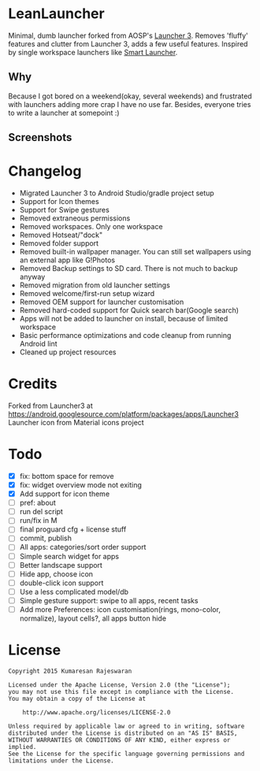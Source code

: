 LeanLauncher
============

Minimal, dumb launcher forked from AOSP's [Launcher 3](https://android.googlesource.com/platform/packages/apps/Launcher3/). Removes 'fluffy' features and clutter from Launcher 3, adds a few useful features.
Inspired by single workspace launchers like [Smart Launcher](https://play.google.com/store/apps/details?id=ginlemon.flowerfree).

Why
---
Because I got bored on a weekend(okay, several weekends) and frustrated with launchers adding more crap I have no use far. Besides, everyone tries to write a launcher at somepoint :)

Screenshots
-----------

Changelog
=========

* Migrated Launcher 3 to Android Studio/gradle project setup
* Support for Icon themes
* Support for Swipe gestures
* Removed extraneous permissions
* Removed workspaces. Only one workspace
* Removed Hotseat/"dock"
* Removed folder support
* Removed built-in wallpaper manager. You can still set wallpapers using an external app like G!Photos 
* Removed Backup settings to SD card. There is not much to backup anyway
* Removed migration from old launcher settings
* Removed welcome/first-run setup wizard
* Removed OEM support for launcher customisation
* Removed hard-coded support for Quick search bar(Google search)
* Apps will not be added to launcher on install, because of limited workspace
* Basic performance optimizations and code cleanup from running Android lint
* Cleaned up project resources

Credits
=======

Forked from Launcher3 at https://android.googlesource.com/platform/packages/apps/Launcher3
Launcher icon from Material icons project

Todo
====

- [x] fix: bottom space for remove 
- [x] fix: widget overview mode not exiting
- [x] Add support for icon theme
- [ ] pref: about 
- [ ] run del script
- [ ] run/fix in M
- [ ] final proguard cfg + license stuff
- [ ] commit, publish
- [ ] All apps: categories/sort order support
- [ ] Simple search widget for apps
- [ ] Better landscape support
- [ ] Hide app, choose icon
- [ ] double-click icon support
- [ ] Use a less complicated model/db
- [ ] Simple gesture support: swipe to all apps, recent tasks
- [ ] Add more Preferences: icon customisation(rings, mono-color, normalize), layout cells?, all apps button hide

License
=======

    Copyright 2015 Kumaresan Rajeswaran

    Licensed under the Apache License, Version 2.0 (the "License");
    you may not use this file except in compliance with the License.
    You may obtain a copy of the License at

        http://www.apache.org/licenses/LICENSE-2.0

    Unless required by applicable law or agreed to in writing, software
    distributed under the License is distributed on an "AS IS" BASIS,
    WITHOUT WARRANTIES OR CONDITIONS OF ANY KIND, either express or implied.
    See the License for the specific language governing permissions and
    limitations under the License.

